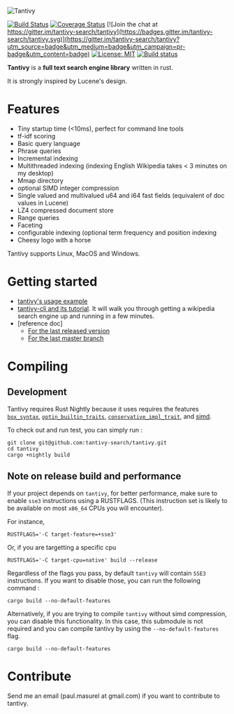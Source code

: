 ![Tantivy](https://tantivy-search.github.io/logo/tantivy-logo.png)

[![Build Status](https://travis-ci.org/tantivy-search/tantivy.svg?branch=master)](https://travis-ci.org/tantivy-search/tantivy)
[![Coverage Status](https://coveralls.io/repos/github/tantivy-search/tantivy/badge.svg?branch=master&refresh1)](https://coveralls.io/github/tantivy-search/tantivy?branch=master)
[![Join the chat at https://gitter.im/tantivy-search/tantivy](https://badges.gitter.im/tantivy-search/tantivy.svg)](https://gitter.im/tantivy-search/tantivy?utm_source=badge&utm_medium=badge&utm_campaign=pr-badge&utm_content=badge)
[![License: MIT](https://img.shields.io/badge/License-MIT-yellow.svg)](https://opensource.org/licenses/MIT)
[![Build status](https://ci.appveyor.com/api/projects/status/r7nb13kj23u8m9pj?svg=true)](https://ci.appveyor.com/project/fulmicoton/tantivy)

**Tantivy** is a **full text search engine library** written in rust.

It is strongly inspired by Lucene's design.

# Features

- Tiny startup time (<10ms), perfect for command line tools
- tf-idf scoring
- Basic query language
- Phrase queries
- Incremental indexing
- Multithreaded indexing (indexing English Wikipedia takes < 3 minutes on my desktop)
- Mmap directory
- optional SIMD integer compression
- Single valued and multivalued u64 and i64 fast fields (equivalent of doc values in Lucene)
- LZ4 compressed document store
- Range queries
- Faceting
- configurable indexing (optional term frequency and position indexing
- Cheesy logo with a horse

Tantivy supports Linux, MacOS and Windows.


# Getting started

- [tantivy's usage example](http://fulmicoton.com/tantivy-examples/simple_search.html)
- [tantivy-cli and its tutorial](https://github.com/tantivy-search/tantivy-cli).
It will walk you through getting a wikipedia search engine up and running in a few minutes.
- [reference doc]
    - [For the last released version](https://docs.rs/tantivy/)
    - [For the last master branch](https://tantivy-search.github.io/tantivy/tantivy/index.html)

# Compiling

## Development

Tantivy requires Rust Nightly because it uses requires the features [`box_syntax`](https://doc.rust-lang.org/stable/unstable-book/language-features/box-syntax.html), [`optin_builtin_traits`](https://github.com/rust-lang/rfcs/blob/master/text/0019-opt-in-builtin-traits.md), [`conservative_impl_trait`](https://github.com/rust-lang/rfcs/blob/master/text/1522-conservative-impl-trait.md),
and [simd](https://github.com/rust-lang/rust/issues/27731).


To check out and run test, you can simply run :

    git clone git@github.com:tantivy-search/tantivy.git
    cd tantivy
    cargo +nightly build


## Note on release build and performance

If your project depends on `tantivy`, for better performance, make sure to enable
`sse3` instructions using a RUSTFLAGS. (This instruction set is likely to
be available on most `x86_64` CPUs you will encounter).

For instance,

    RUSTFLAGS='-C target-feature=+sse3'

Or, if you are targetting a specific cpu

    RUSTFLAGS='-C target-cpu=native' build --release

Regardless of the flags you pass, by default `tantivy` will contain `SSE3` instructions.
If you want to disable those, you can run the following command :

    cargo build --no-default-features

Alternatively, if you are trying to compile `tantivy` without simd compression,
you can disable this functionality. In this case, this submodule is not required
and you can compile tantivy by using the `--no-default-features` flag.

    cargo build --no-default-features


# Contribute

Send me an email (paul.masurel at gmail.com) if you want to contribute to tantivy.